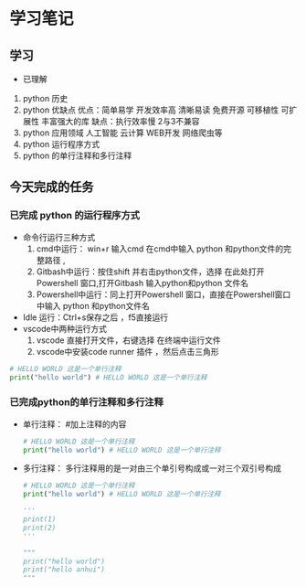 # 学习笔记

## 学习

* 已理解
1. python 历史 
2. python 优缺点
   优点：简单易学  开发效率高  清晰易读  免费开源  可移植性  可扩展性  丰富强大的库
   缺点：执行效率慢  2与3不兼容
3. python  应用领域
   人工智能  云计算  WEB开发   网络爬虫等
4. python 运行程序方式
5. python 的单行注释和多行注释




## 今天完成的任务

### 已完成 python 的运行程序方式
* 命令行运行三种方式
    1. cmd中运行： win+r 输入cmd 在cmd中输入 python 和python文件的完整路径 ,
    2. Gitbash中运行：按住shift 并右击python文件，选择 在此处打开Powershell 窗口,打开Gitbash 输入python和python 文件名
    3. Powershell中运行：同上打开Powershell 窗口，直接在Powershell窗口中输入 python 和python文件名
* Idle 运行：Ctrl+s保存之后 ，f5直接运行
* vscode中两种运行方式
   1. vscode 直接打开文件，右键选择 在终端中运行文件
   2. vscode中安装code runner 插件 ，然后点击三角形

```python
# HELLO WORLD 这是一个单行注释
print("hello world") # HELLO WORLD 这是一个单行注释
```

###  已完成python的单行注释和多行注释
* 单行注释：
  #加上注释的内容

     ```python
     # HELLO WORLD 这是一个单行注释
     print("hello world") # HELLO WORLD 这是一个单行注释
     ```

* 多行注释：
  多行注释用的是一对由三个单引号构成或一对三个双引号构成
      
    
     ```python
     # HELLO WORLD 这是一个单行注释
     print("hello world") # HELLO WORLD 这是一个单行注释

     '''
     print(1)
     print(2)
     '''

     """
     print("hello world")
     print("hello anhui")
     """
     ```
    

